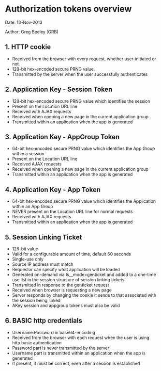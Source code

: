 # Authorization tokens overview
Date: 13-Nov-2013

Author: Greg Beeley (GRB)

## 1. HTTP cookie
- Received from the browser with every request, whether user-initiated or not.
- 128-bit hex-encoded secure PRNG value.
- Transmitted by the server when the user successfully authenticates

## 2. Application Key - Session Token
- 128-bit hex-encoded secure PRNG value which identifies the session
- Present on the Location URL line
- Received with AJAX requests
- Received when opening a new page in the current application group
- Transmitted within an application when the app is generated

## 3. Application Key - AppGroup Token
- 64-bit hex-encoded secure PRNG value which identifies the App Group within a session
- Present on the Location URL line
- Received AJAX requests
- Received when opening a new page in the current application group
- Transmitted within an application when the app is generated

## 4. Application Key - App Token
- 64-bit hex-encoded secure PRNG value which identifies the Application within an App Group
- NEVER present on the Location URL line for normal requests
- Received with AJAX requests
- Transmitted within an application when the app is generated

## 5. Session Linking Ticket
- 128-bit value
- Valid for a configurable amount of time, default 60 seconds
- Single-use only
- Source IP address must match
- Requestor can specify what application will be loaded
- Generated on-demand via ls__mode=genticket and added to a one-time use list in the session structure of session linking tickets
- Transmitted in response to the genticket request
- Received when browser is requesting a new page
- Server responds by changing the cookie it sends to that associated with the session being linked
- AKey session and appgroup tokens must also be valid

## 6. BASIC http credentials
- Username:Password in base64-encoding
- Received from the browser with each request when the user is using http basic authentication
- Password part is never transmitted by the server
- Username part is transmitted within an application when the app is generated
- If present, it must be correct, even after a session is established

